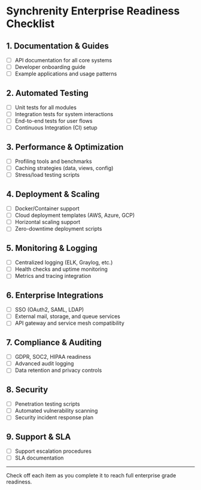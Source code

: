 # Synchrenity Enterprise Readiness Checklist

## 1. Documentation & Guides
- [ ] API documentation for all core systems
- [ ] Developer onboarding guide
- [ ] Example applications and usage patterns

## 2. Automated Testing
- [ ] Unit tests for all modules
- [ ] Integration tests for system interactions
- [ ] End-to-end tests for user flows
- [ ] Continuous Integration (CI) setup

## 3. Performance & Optimization
- [ ] Profiling tools and benchmarks
- [ ] Caching strategies (data, views, config)
- [ ] Stress/load testing scripts

## 4. Deployment & Scaling
- [ ] Docker/Container support
- [ ] Cloud deployment templates (AWS, Azure, GCP)
- [ ] Horizontal scaling support
- [ ] Zero-downtime deployment scripts

## 5. Monitoring & Logging
- [ ] Centralized logging (ELK, Graylog, etc.)
- [ ] Health checks and uptime monitoring
- [ ] Metrics and tracing integration

## 6. Enterprise Integrations
- [ ] SSO (OAuth2, SAML, LDAP)
- [ ] External mail, storage, and queue services
- [ ] API gateway and service mesh compatibility

## 7. Compliance & Auditing
- [ ] GDPR, SOC2, HIPAA readiness
- [ ] Advanced audit logging
- [ ] Data retention and privacy controls

## 8. Security
- [ ] Penetration testing scripts
- [ ] Automated vulnerability scanning
- [ ] Security incident response plan

## 9. Support & SLA
- [ ] Support escalation procedures
- [ ] SLA documentation

---

Check off each item as you complete it to reach full enterprise grade readiness.
